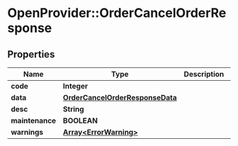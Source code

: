 # OpenProvider::OrderCancelOrderResponse

## Properties
Name | Type | Description | Notes
------------ | ------------- | ------------- | -------------
**code** | **Integer** |  | [optional] 
**data** | [**OrderCancelOrderResponseData**](OrderCancelOrderResponseData.md) |  | [optional] 
**desc** | **String** |  | [optional] 
**maintenance** | **BOOLEAN** |  | [optional] 
**warnings** | [**Array&lt;ErrorWarning&gt;**](ErrorWarning.md) |  | [optional] 

